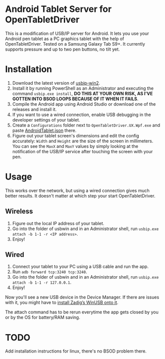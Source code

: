 # Android Tablet Server for OpenTabletDriver

This is a modification of USB/IP server for Android. It lets you use your Android pen tablet as a PC graphics tablet with the help of OpenTabletDriver. Tested on a Samsung Galaxy Tab S9+. It currently supports pressure and up to two pen buttons, no tilt yet.

# Installation

1. Download the latest version of [usbip-win2](https://github.com/cezanne/usbip-win).
2. Install it by running PowerShell as an Administrator and executing the command `usbip.exe install`, **DO THIS AT YOUR OWN RISK, AS I'VE GOTTEN INTO BSOD LOOPS BECAUSE OF IT WHEN IT FAILS**.
3. Compile the Android app using Android Studio or download one of the releases and install it.
4. If you want to use a wired connection, enable USB debugging in the developer settings of your tablet.
5. Create a `Configurations` folder next to `OpenTabletDriver.UX.Wpf.exe` and paste [AndroidTablet.json](https://gist.github.com/dbalatoni13/8f57ebf32a07724df076a1165a520dbd) there.
6. Figure out your tablet screen's dimensions and edit the config accurately: `Width` and `Height` are the size of the screen in millimeters. You can see the `MaxX` and `MaxY` values by simply looking at the notification of the USB/IP service after touching the screen with your pen.

# Usage

This works over the network, but using a wired connection gives much better results. It doesn't matter at which step your start OpenTabletDriver.

## Wireless

1. Figure out the local IP address of your tablet.
2. Go into the folder of usbwin and in an Administrator shell, run `usbip.exe attach -b 1-1 -r <IP address>`.
3. Enjoy!

## Wired

1. Connect your tablet to your PC using a USB cable and run the app.
2. Run `adb forward tcp:3240 tcp:3240`.
3. Go into the folder of usbwin and in an Administrator shell, run `usbip.exe attach -b 1-1 -r 127.0.0.1`.
4. Enjoy!

Now you'll see a new USB device in the Device Manager. If there are issues with it, you might have to [install Zadig’s WinUSB onto it](https://opentabletdriver.net/Wiki/Install/Windows).

The attach command has to be rerun everytime the app gets closed by you or by the OS for battery/RAM saving.

# TODO
Add installation instructions for linux, there's no BSOD problem there.